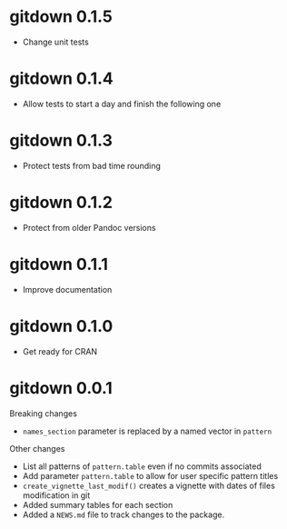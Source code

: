 # gitdown 0.1.5

* Change unit tests

# gitdown 0.1.4

* Allow tests to start a day and finish the following one

# gitdown 0.1.3

* Protect tests from bad time rounding

# gitdown 0.1.2

* Protect from older Pandoc versions

# gitdown 0.1.1

* Improve documentation

# gitdown 0.1.0

* Get ready for CRAN

# gitdown 0.0.1

Breaking changes
* `names_section` parameter is replaced by a named vector in `pattern`

Other changes
* List all patterns of `pattern.table` even if no commits associated
* Add parameter `pattern.table` to allow for user specific pattern titles
* `create_vignette_last_modif()` creates a vignette with dates of files modification in git
* Added summary tables for each section
* Added a `NEWS.md` file to track changes to the package.
